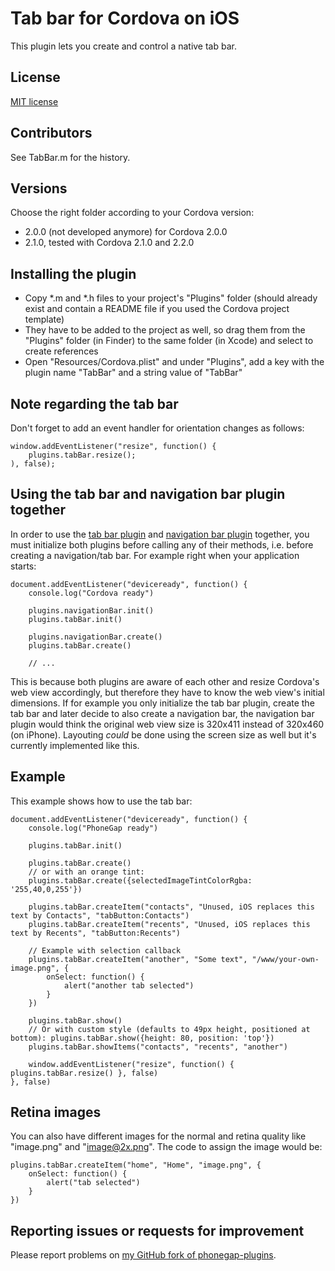 Tab bar for Cordova on iOS
==========================

This plugin lets you create and control a native tab bar.

License
-------

[MIT license](http://www.opensource.org/licenses/mit-license.html)

Contributors
------------

See TabBar.m for the history.

Versions
--------

Choose the right folder according to your Cordova version:

- 2.0.0 (not developed anymore) for Cordova 2.0.0
- 2.1.0, tested with Cordova 2.1.0 and 2.2.0

Installing the plugin
---------------------

- Copy *.m and *.h files to your project's "Plugins" folder (should already exist and contain a README file if you used the Cordova project template)
- They have to be added to the project as well, so drag them from the "Plugins" folder (in Finder) to the same folder (in Xcode) and select to create references
- Open "Resources/Cordova.plist" and under "Plugins", add a key with the plugin name "TabBar" and a string value of "TabBar"

Note regarding the tab bar
--------------------------

Don't forget to add an event handler for orientation changes as follows:

    window.addEventListener("resize", function() {
        plugins.tabBar.resize();
    ), false);

Using the tab bar and navigation bar plugin together
----------------------------------------------------

In order to use the [tab bar plugin](https://github.com/AndiDog/phonegap-plugins/tree/master/iOS/TabBar) and [navigation bar plugin](https://github.com/AndiDog/phonegap-plugins/tree/master/iOS/NavigationBar) together, you must initialize both plugins before calling any of their methods, i.e. before creating a navigation/tab bar. For example right when your application starts:

    document.addEventListener("deviceready", function() {
        console.log("Cordova ready")

        plugins.navigationBar.init()
        plugins.tabBar.init()

        plugins.navigationBar.create()
        plugins.tabBar.create()

        // ...

This is because both plugins are aware of each other and resize Cordova's web view accordingly, but therefore they have to know the web view's initial dimensions. If for example you only initialize the tab bar plugin, create the tab bar and later decide to also create a navigation bar, the navigation bar plugin would think the original web view size is 320x411 instead of 320x460 (on iPhone). Layouting *could* be done using the screen size as well but it's currently implemented like this.

Example
-------

This example shows how to use the tab bar:

    document.addEventListener("deviceready", function() {
        console.log("PhoneGap ready")

        plugins.tabBar.init()

        plugins.tabBar.create()
        // or with an orange tint:
        plugins.tabBar.create({selectedImageTintColorRgba: '255,40,0,255'})

        plugins.tabBar.createItem("contacts", "Unused, iOS replaces this text by Contacts", "tabButton:Contacts")
        plugins.tabBar.createItem("recents", "Unused, iOS replaces this text by Recents", "tabButton:Recents")

        // Example with selection callback
        plugins.tabBar.createItem("another", "Some text", "/www/your-own-image.png", {
            onSelect: function() {
                alert("another tab selected")
            }
        })

        plugins.tabBar.show()
        // Or with custom style (defaults to 49px height, positioned at bottom): plugins.tabBar.show({height: 80, position: 'top'})
        plugins.tabBar.showItems("contacts", "recents", "another")

        window.addEventListener("resize", function() { plugins.tabBar.resize() }, false)
    }, false)

Retina images
-------------

You can also have different images for the normal and retina quality like "image.png" and "image@2x.png". The code to assign the image would be:

    plugins.tabBar.createItem("home", "Home", "image.png", {
        onSelect: function() {
            alert("tab selected")
        }
    })

Reporting issues or requests for improvement
--------------------------------------------

Please report problems on [my GitHub fork of phonegap-plugins](https://github.com/AndiDog/phonegap-plugins).